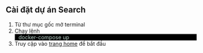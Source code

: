## Cài đặt dự án Search
<style>
    .terminal{
        background: black;
    }
    .command{
        margin-left: 10px;
        display: grid;
        position: relative;
        color: #bbd3cb;
        width: 100%;
    }
</style>
1. Từ thư mục gốc mở terminal
2. Chạy lệnh <div class="terminal"><span class="command">docker-compose up</span></div>
3. Truy cập vào <a href="http://localhost:3000">trang home</a> để bắt đầu

